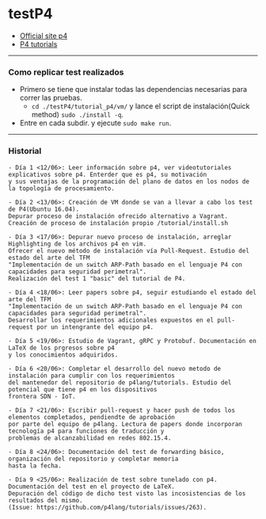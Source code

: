 # testP4

- [Official site p4](https://p4.org/)
- [P4 tutorials](https://github.com/p4lang/tutorials)

----

### Como replicar test realizados

- Primero se tiene que instalar todas las dependencias necesarias para correr las pruebas. 
	* ```cd ./testP4/tutorial_p4/vm/``` y lance el script de instalación(Quick method) ```sudo ./install -q```.
- Entre en cada subdir. y ejecute ```sudo make run```.

----
### Historial

``` 
- Día 1 <12/06>: Leer información sobre p4, ver videotutoriales explicativos sobre p4. Enterder que es p4, su motivación 
y sus ventajas de la programación del plano de datos en los nodos de la topología de procesamiento.

- Día 2 <13/06>: Creación de VM donde se van a llevar a cabo los test de P4(Ubuntu 16.04).
Depurar proceso de instalación ofrecido alternativo a Vagrant. Creación de proceso de instalación propio /tutorial/install.sh 

- Día 3 <17/06>: Depurar nuevo proceso de instalación, arreglar Highlighting de los archivos p4 en vim. 
Ofrecer el nuevo método de instalación vía Pull-Request. Estudio del estado del arte del TFM 
"Implementación de un switch ARP-Path basado en el lenguaje P4 con capacidades para seguridad perimetral". 
Realización del test 1 "basic" del tutorial de P4. 

- Día 4 <18/06>: Leer papers sobre p4, seguir estudiando el estado del arte del TFM 
"Implementación de un switch ARP-Path basado en el lenguaje P4 con capacidades para seguridad perimetral". 
Desarrollar los requerimientos adicionales expuestos en el pull-request por un intengrante del equipo p4.

- Día 5 <19/06>: Estudio de Vagrant, gRPC y Protobuf. Documentación en LaTeX de los prgresos sobre p4 
y los conocimientos adquiridos.

- Día 6 <20/06>: Completar el desarrollo del nuevo metodo de instalación para cumplir con los requerimientos 
del mantenedor del repositorio de p4lang/tutorials. Estudio del potencial que tiene p4 en los dispositivos 
frontera SDN - IoT.

- Día 7 <21/06>: Escribir pull-request y hacer push de todos los elementos completados, pendiendte de aprobación
por parte del equipo de p4lang. Lectura de papers donde incorporan tecnología p4 para funciones de traducción y 
problemas de alcanzabilidad en redes 802.15.4.

- Día 8 <24/06>: Documentación del test de forwarding básico, organización del repositorio y completar memoria
hasta la fecha.

- Día 9 <25/06>: Realización de test sobre tunelado con p4. Documentación del test en el proyecto de LaTeX.
Depuración del código de dicho test visto las incosistencias de los resultados del mismo. 
(Issue: https://github.com/p4lang/tutorials/issues/263). 


```
